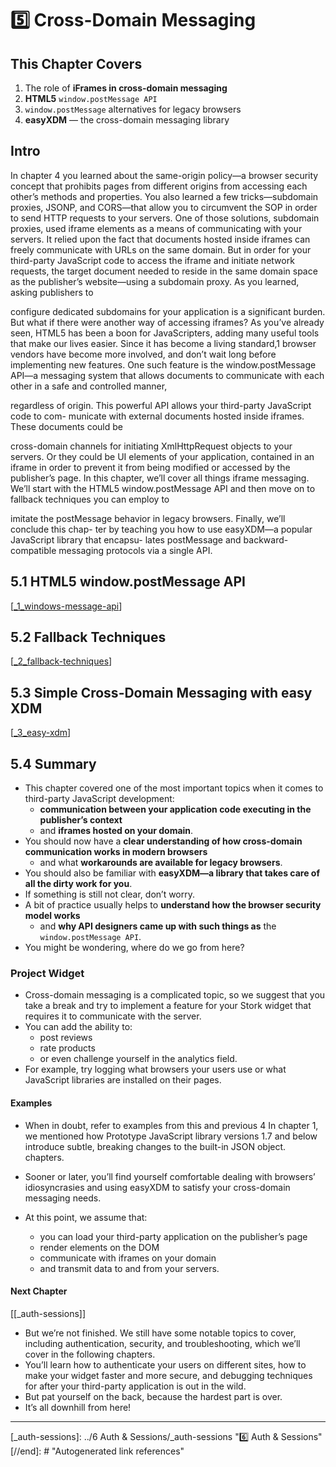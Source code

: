 # 5️⃣ Cross-Domain Messaging

## This Chapter Covers

1. The role of **iFrames in cross-domain messaging**
2. **HTML5** `window.postMessage API`
3. `window.postMessage` alternatives for legacy browsers
4. **easyXDM** — the cross-domain messaging library

## **Intro**

In chapter 4 you learned about the same-origin policy—a browser security concept
that prohibits pages from different origins from accessing each other’s methods
and properties. You also learned a few tricks—subdomain proxies, JSONP, and
CORS—that allow you to circumvent the SOP in order to send HTTP requests to
your servers.
One of those solutions, subdomain proxies, used iframe elements as a means of
communicating with your servers. It relied upon the fact that documents hosted
inside iframes can freely communicate with URLs on the same domain. But in
order for your third-party JavaScript code to access the iframe and initiate network
requests, the target document needed to reside in the same domain space as the
publisher’s website—using a subdomain proxy. As you learned, asking publishers to

configure dedicated subdomains for your application is a significant burden. But what
if there were another way of accessing iframes?
As you’ve already seen, HTML5 has been a boon for JavaScripters, adding many
useful tools that make our lives easier. Since it has become a living standard,1
browser
vendors have become more involved, and don’t wait long before implementing new
features. One such feature is the window.postMessage API—a messaging system that
allows documents to communicate with each other in a safe and controlled manner,

regardless of origin. This powerful API allows your third-party JavaScript code to com-
municate with external documents hosted inside iframes. These documents could be

cross-domain channels for initiating XmlHttpRequest objects to your servers. Or they
could be UI elements of your application, contained in an iframe in order to prevent
it from being modified or accessed by the publisher’s page.
In this chapter, we’ll cover all things iframe messaging. We’ll start with the HTML5
window.postMessage API and then move on to fallback techniques you can employ to

imitate the postMessage behavior in legacy browsers. Finally, we’ll conclude this chap-
ter by teaching you how to use easyXDM—a popular JavaScript library that encapsu-
lates postMessage and backward-compatible messaging protocols via a single API.

## **5.1 HTML5 window.postMessage API**

[[_1_windows-message-api]]

## **5.2 Fallback Techniques**

[[_2_fallback-techniques]]

## **5.3 Simple Cross-Domain Messaging with easy XDM**

[[_3_easy-xdm]]

## **5.4 Summary**

- This chapter covered one of the most important topics when it comes to third-party JavaScript development:
  - **communication between your application code executing in the publisher’s context**
  - and **iframes hosted on your domain**.
- You should now have a **clear understanding of how cross-domain communication works in modern browsers**
  - and what **workarounds are available for legacy browsers**.
- You should also be familiar with **easyXDM—a library that takes care of all the dirty work for you**.
- If something is still not clear, don’t worry.
- A bit of practice usually helps to **understand how the browser security model works**
  - and **why API designers came up with such things as** the `window.postMessage API`.
- You might be wondering, where do we go from here?

### Project Widget

- Cross-domain messaging is a complicated topic, so we suggest that you take a break and try to implement a feature for your Stork widget that requires it to communicate with the server.
- You can add the ability to:
  - post reviews
  - rate products
  - or even challenge yourself in the analytics field.
- For example, try logging what browsers your users use or what JavaScript libraries are installed on their pages.

#### Examples

- When in doubt, refer to examples from this and previous 4 In chapter 1, we mentioned how Prototype JavaScript library versions 1.7 and below introduce subtle, breaking changes to the built-in JSON object. chapters.
- Sooner or later, you’ll find yourself comfortable dealing with browsers’ idiosyncrasies and using easyXDM to satisfy your cross-domain messaging needs.

- At this point, we assume that:
  - you can load your third-party application on the publisher’s page
  - render elements on the DOM
  - communicate with iframes on your domain
  - and transmit data to and from your servers.

#### Next Chapter

[[_auth-sessions]]

- But we’re not finished. We still have some notable topics to cover, including authentication, security, and troubleshooting, which we’ll cover in the following chapters.
- You’ll learn how to authenticate your users on different sites, how to make your widget faster and more secure, and debugging techniques for after your third-party application is out in the wild.
- But pat yourself on the back, because the hardest part is over.
- It’s all downhill from here!

---

[//begin]: # "Autogenerated link references for markdown compatibility"
[_1_windows-message-api]: 1_windows-message-api/_1_windows-message-api "Windows Message API"
[_2_fallback-techniques]: 2_fallback-techniques/_2_fallback-techniques "Fallback Techniques"
[_3_easy-xdm]: 3_easy-xdm/_3_easy-xdm "Easy XDM"
[_auth-sessions]: ../6 Auth & Sessions/_auth-sessions "6️⃣ Auth & Sessions"
[//end]: # "Autogenerated link references"
